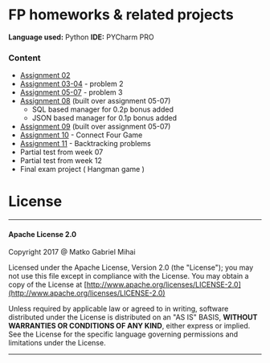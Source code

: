 # FP homeworks & related projects
**Language used:** Python
**IDE:** PYCharm PRO
### Content
  * [Assignment 02]
  * [Assignment 03-04] - problem 2
  * [Assignment 05-07] - problem 3
  * [Assignment 08] (built over assignment 05-07)
    * SQL based manager for 0.2p bonus added
	* JSON based manager for 0.1p bonus added
  * [Assignment 09] (built over assignment 05-07)
  * [Assignment 10] - Connect Four Game
  * [Assignment 11] - Backtracking problems
  * Partial test from week 07
  * Partial test from week 12
  * Final exam project ( Hangman game )

# License
----
#### Apache License 2.0

Copyright 2017 @ Matko Gabriel Mihai

   Licensed under the Apache License, Version 2.0 (the "License");
   you may not use this file except in compliance with the License.
   You may obtain a copy of the License at
[http://www.apache.org/licenses/LICENSE-2.0](http://www.apache.org/licenses/LICENSE-2.0)

   Unless required by applicable law or agreed to in writing, software
   distributed under the License is distributed on an "AS IS" BASIS,
   **WITHOUT WARRANTIES OR CONDITIONS OF ANY KIND**, either express or implied.
   See the License for the specific language governing permissions and
   limitations under the License.

****

[//]: # 
   [Assignment 02]: <http://www.cs.ubbcluj.ro/~arthur/FP2017/Laboratory/Assignment.02.pdf>
   [Assignment 03-04]: <http://www.cs.ubbcluj.ro/~arthur/FP2017/Laboratory/Assignment.03-04.pdf>
   [Assignment 05-07]: <http://www.cs.ubbcluj.ro/~arthur/FP2017/Laboratory/Assignment.05-07.pdf>
   [Assignment 08]: <http://www.cs.ubbcluj.ro/~arthur/FP2017/Laboratory/Assignment.08.pdf>
   [Assignment 09]: <http://www.cs.ubbcluj.ro/~arthur/FP2017/Laboratory/Assignment.09.pdf>
   [Assignment 10]: <http://www.cs.ubbcluj.ro/~arthur/FP2017/Laboratory/Assignment.10.pdf>
   [Assignment 11]: <http://www.cs.ubbcluj.ro/~arthur/FP2017/Laboratory/Assignment.11.pdf>